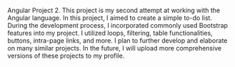
Angular Project 2. This project is my second attempt at working with the Angular language. In this project, I aimed to create a simple to-do list. During the development process, I incorporated commonly used Bootstrap features into my project. I utilized loops, filtering, table functionalities, buttons, intra-page links, and more. I plan to further develop and elaborate on many similar projects. In the future, I will upload more comprehensive versions of these projects to my profile.